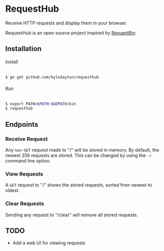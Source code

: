 # RequestHub
Receive HTTP requests and display them in your browser.

RequestHub is an open source project inspired by [RequestBin](http://requestb.in)

## Installation
###### Install
```bash
$ go get github.com/kyledayton/requesthub
```

###### Run
```bash
$ export PATH=$PATH:$GOPATH/bin
$ requesthub
```
## Endpoints
### Receive Request
Any `non-GET` request made to "/" will be stored in memory. By default, the newest 256 requests are stored. This can be changed by using the `-r` command line option.

### View Requests
A `GET` request to "/" shows the stored requests, sorted from newest to oldest.

### Clear Requests
Sending any request to "/clear" will remove all stored requests.

## TODO
* Add a web UI for viewing requests